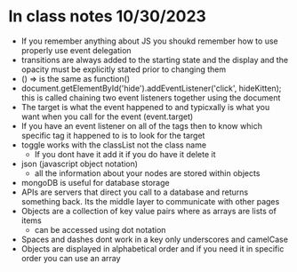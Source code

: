 # In class notes 10/30/2023

- If you remember anything about JS you shoukd remember how to use properly use event delegation
- transitions are always added to the starting state and the display and the opacity must be explicitly stated prior to changing them
- () => is the same as function()
- document.getElementById('hide').addEventListener('click', hideKitten); this is called chaining two event listeners together using the document 
- The target is what the event happened to and typicxally is what you want when you call for the event (event.target)
- If you have an event listener on all of the tags then to know which specific tag it happened to is to look for the target 
- toggle works with the classList not the class name 
    - If you dont have it add it if you do have it delete it 
- json (javascript object notation)
    - all the information about your nodes are stored within objects 
- mongoDB is useful for database storage 
- APIs are servers that direct you call to a database and returns something back. Its the middle layer to communicate with other pages 
- Objects are a collection of key value pairs where as arrays are lists of items 
    - can be accessed using dot notation
- Spaces and dashes dont work in a key only underscores and camelCase 
- Objects are displayed in alphabetical order and if you need it in specific order you can use an array 